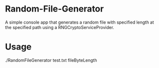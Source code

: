 # Random-File-Generator
A simple console app that generates a random file with specified length at the specified path using a RNGCryptoServiceProvider.

# Usage
./RandomFileGenerator test.txt fileByteLength